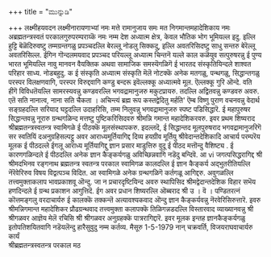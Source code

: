 +++
title = "ಮುನ್ನುಡಿ"

+++
लक्ष्मीहयवदन लक्ष्मीनारायणाभ्यां नमः 
मत्ते रामानुजाय समः 
मत निगमान्तमहादेशिकाय नमः 
अब्रह्मतन्त्रस्वतं परकालगुरुपरम्पराय्कॆ नमः 
नम्म देश अध्यात्म क्षेत्र, केवल भौतिक भोग भूमियल्ल इदु. इल्लि हुट्टि बॆळॆदिरुवष्टु तम्मग्रन्तगळु प्रपञ्चदल्लि बेरल्लू नोडलु सिक्कदु, इल्लि अवतरिसिदष्टु साधु सन्तरु बेरॆल्लू अवतरिसिल्ल. 
ईगिन गॊन्दलमयवाद प्रपञ्चद परियल्लू अध्यात्म चिन्तनॆ यल्ले काल कळॆयुव सत्पुरुषरन्नु ई पुण्य भारत भूमियल्लि नावु मानवन वैयक्तिक अथवा सामाजिक समस्यॆगळिगॆ ई भारतद संस्कृतियिन्दले शाश्वत परिहार साध्य. 
नोडबहुदु. 
क 
ई संस्कृति अध्यात्म संस्कृति मॆलॆ नोटक्कॆ अनेक मतगळु, पन्थगळु, सिद्धान्तगळु परस्पर विलक्षणवागि, परस्पर विरुद्दवागि कण्डु बन्दरू इवॆल्लक्कू अध्यात्मवे मूल. ऎल्लक्कू गुरि ऒन्दे. 
वति 
हीगॆ विविधतॆयल्लि सामरस्यवन्नु कण्डवरल्लि भगवद्रामानुजरु मकुटप्रायरु. तदल्लि अद्वितवन्नु कण्डवरु अवरु. एतॆ सति नानात्व, नाना सति चैकता । अचिन्त्यं ब्रह्म रूप कस्तद्वेदितु मर्हति' ऎम्ब विष्णु पुराण वचनवन्नु वेदार्थ सङ्ग्रहदल्लि सरियाद घट्टदल्लि उदाहरिसि, तम्म निलुवन्नु भगवद्रामानुजरु स्पष्ट पडिसिद्धारॆ. ई महापुरुषर सिद्धान्तवन्नु नूरारु ग्रन्थगळिन्द मत्तष्टु पुष्टिकरिसिदवरु श्रीमन्नि गमान्त महादेशिकरवरु. 
इवर प्रथम शिष्यराद श्रीब्रह्मतन्त्रस्वतन्त्र स्वामिगळे ई पीठक्कॆ मूलसंस्थापकरु. 
इदल्लदॆ, ई सिद्धान्तद मूलपुरुषराद भगवद्रामानुजरिगॆ सर स्वतियिं दअनुग्रहिसल्पट्टु अवर आराध्यमूर्तियागिद्द दिव्य हयग्रीव मूर्तियु श्रीवेदान्तदेशिकादि आचार्य परम्परॆय मूलक ई पीठदल्ले ईगलू आराध्य मूर्तियागिद्दु ज्ञान प्रसार माडुत्तिरु वुदू ई पीठद मत्तॊन्दु वैशिष्ट्य . ई कारणगळिन्दले ई पीठदल्लि अनेक ज्ञान कैङ्कर्यगळु अविच्छिन्नवागि नडॆदु बन्दिवॆ. 
आ 
vi 
जगत्पसिद्धरागिद्द श्री श्रीमदभिनव रङ्गनाथ ब्रह्मतन्त्र स्वतन्त्र परकाल स्वामिगळ कालदल्लि ई ज्ञान कैङ्कर्य अद्भुतरीतियल्लि नॆरॆवेरिरुव विषय विद्वत्पञ्च विदित. आ स्वामिगळे अनेक ग्रन्थगळिगॆ कर्तगळू आगिद्दरु. अवुगळल्लि तत्त्वमुक्ताकलाप भावप्रकाशवू ऒन्दु. जा न प्रचारदृष्टियिन्द अवरु स्थापिसिद श्रीमद्वेदान्तदेशिक विहार सभॆय हणदिन्दले ई ग्रन्थ प्रकाशन आगुत्तिदॆ. 
ईग अवर प्रधान शिष्यरल्लि ऒब्बराद श्री उ । वॆ । पण्डितरत्नं कॊत्तमङ्गलु वरदाचार्यरु ई कालक्कॆ तक्कन्तॆ अत्यावश्यकवाद ऒन्दु ज्ञान कैङ्कर्यवन्नु नॆरवेरिसिरुत्तारॆ. 
इवरु श्रीमन्निगमान्त महादेशिकर प्रौढग्रन्थवाद तत्त्वमुक्ता कलापक्कॆ तिळिगन्नडदल्लि विस्तारवाद व्याख्यानवन्नु श्री श्रीगळवर आज्ञॆय मेलॆ रचिसि श्री श्रीगळवर अनुग्रहक्कॆ पात्ररागिद्दारॆ. इवर मूलक इन्तह ज्ञानकैङ्कर्यगळु इतोपतिशयितवागि नडॆयलॆन्दु हारैसुवुदु नम्म कर्तव्य. 
मैसूरु 
1-5-1979 
नान् चक्रवर्ति, विजयराघवाचार्यरु  
कार्यं  
श्रीब्रह्मतन्त्रस्वतन्त्र परकाल मठ  
